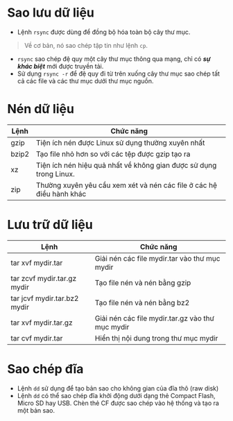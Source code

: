 # Sao lưu dữ liệu
- Lệnh `rsync` được dùng để đồng bộ hóa toàn bộ cây thư mục.  
>Về cơ bản, nó sao chép tập tin như lệnh `cp`.  
- `rsync` sao chép đệ quy một cây thư mục thông qua mạng, chỉ có ***sự khác biệt*** mới được truyền tải.  
- Sử dụng `rsync -r` để đệ quy đi từ trên xuống cây thư mục sao chép tất cả các file và các thư mục dưới thư mục nguồn.  
# Nén dữ liệu
  
|Lệnh|Chức năng|
|-------|-----------|
|gzip 	|Tiện ích nén được Linux sử dụng thường xuyên nhất|
|bzip2  |Tạo file nhỏ hơn so với các tệp được gzip tạo ra|
|xz     |Tiện ích nén hiệu quả nhất về không gian được sử dụng trong Linux.|
|zip    |Thường xuyên yêu cầu xem xét và nén các file ở các hệ điều hành khác|

# Lưu trữ dữ liệu

|Lệnh|Chức năng|
|-------|-----------|
|tar xvf mydir.tar|Giải nén các file mydir.tar vào thư mục mydir|
|tar zcvf mydir.tar.gz mydir|Tạo file nén và nén bằng gzip|
|tar jcvf mydir.tar.bz2 mydir|Tạo file nén và nén bằng bz2|
|tar xvf mydir.tar.gz|Giải nén các file mydir.tar.gz vào thư mục mydir|
|tar cvf  mydir.tar|Hiển thị nội dung trong thư mục mydir|

# Sao chép đĩa
- Lệnh `dd` sử dụng để tạo bản sao cho không gian của đĩa thô (raw disk)  
- Lệnh `dd` có thể sao chép đĩa khởi động dưới dạng thẻ Compact Flash, Micro SD hay USB. Chèn thẻ CF được sao chép vào hệ thống và tạo ra một bản sao.  